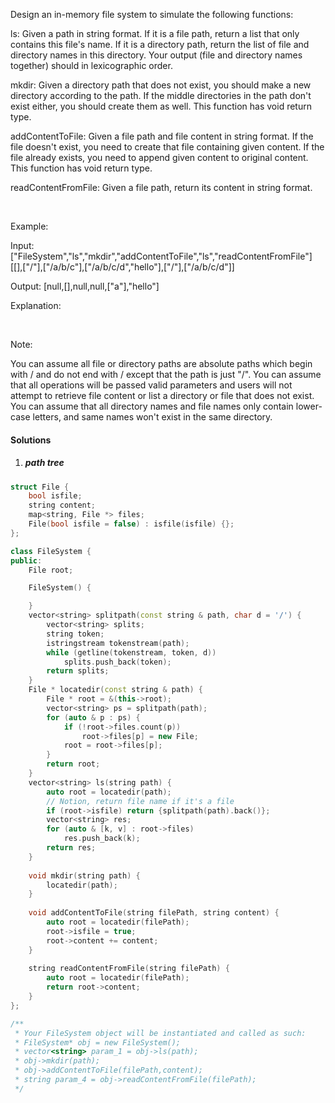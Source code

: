 Design an in-memory file system to simulate the following functions:

ls: Given a path in string format. If it is a file path, return a list that only contains this file's name. If it is a directory path, return the list of file and directory names in this directory. Your output (file and directory names together) should in lexicographic order.

mkdir: Given a directory path that does not exist, you should make a new directory according to the path. If the middle directories in the path don't exist either, you should create them as well. This function has void return type.

addContentToFile: Given a file path and file content in string format. If the file doesn't exist, you need to create that file containing given content. If the file already exists, you need to append given content to original content. This function has void return type.

readContentFromFile: Given a file path, return its content in string format.

 

Example:

Input: 
["FileSystem","ls","mkdir","addContentToFile","ls","readContentFromFile"]
[[],["/"],["/a/b/c"],["/a/b/c/d","hello"],["/"],["/a/b/c/d"]]

Output:
[null,[],null,null,["a"],"hello"]

Explanation:

 

Note:

You can assume all file or directory paths are absolute paths which begin with / and do not end with / except that the path is just "/".
You can assume that all operations will be passed valid parameters and users will not attempt to retrieve file content or list a directory or file that does not exist.
You can assume that all directory names and file names only contain lower-case letters, and same names won't exist in the same directory.

#### Solutions

1. ##### path tree

```cpp
struct File {
    bool isfile;
    string content;
    map<string, File *> files;
    File(bool isfile = false) : isfile(isfile) {};
};

class FileSystem {
public:
    File root;

    FileSystem() {

    }
    vector<string> splitpath(const string & path, char d = '/') {
        vector<string> splits;
        string token;
        istringstream tokenstream(path);
        while (getline(tokenstream, token, d))
            splits.push_back(token);
        return splits;
    }
    File * locatedir(const string & path) {
        File * root = &(this->root);
        vector<string> ps = splitpath(path);
        for (auto & p : ps) {
            if (!root->files.count(p))
                root->files[p] = new File;
            root = root->files[p];
        }
        return root;
    }
    vector<string> ls(string path) {
        auto root = locatedir(path);
        // Notion, return file name if it's a file
        if (root->isfile) return {splitpath(path).back()};
        vector<string> res;
        for (auto & [k, v] : root->files)
            res.push_back(k);
        return res;
    }
    
    void mkdir(string path) {
        locatedir(path);
    }
    
    void addContentToFile(string filePath, string content) {
        auto root = locatedir(filePath);
        root->isfile = true;
        root->content += content;
    }
    
    string readContentFromFile(string filePath) {
        auto root = locatedir(filePath);
        return root->content;
    }
};

/**
 * Your FileSystem object will be instantiated and called as such:
 * FileSystem* obj = new FileSystem();
 * vector<string> param_1 = obj->ls(path);
 * obj->mkdir(path);
 * obj->addContentToFile(filePath,content);
 * string param_4 = obj->readContentFromFile(filePath);
 */
```